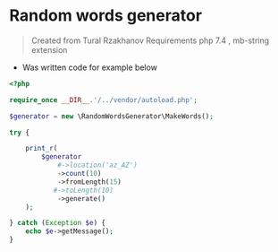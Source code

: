 # Random words generator


> Created from Tural Rzakhanov
> Requirements php 7.4 , mb-string extension

- Was written code for example below


```php
<?php 

require_once __DIR__.'/../vendor/autoload.php';

$generator = new \RandomWordsGenerator\MakeWords();

try {

    print_r(
        $generator
            #->location('az_AZ')
            ->count(10)
            ->fromLength(15)
           #->toLength(10)
            ->generate()
    );

} catch (Exception $e) {
    echo $e->getMessage();
}

```

